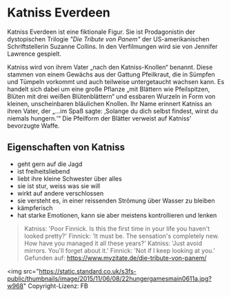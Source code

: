 # Katniss Everdeen

Katniss Everdeen ist eine fiktionale Figur. Sie ist Prodagonistin der dystopischen Trilogie *"Die Tribute von Panem"* 
der US-amerikanischen Schriftstellerin Suzanne Collins. In den Verfilmungen wird sie von Jennifer Lawrence gespielt.

Katniss wird von ihrem Vater „nach den Katniss-Knollen“ benannt. Diese stammen von einem Gewächs aus der Gattung 
Pfeilkraut, die in Sümpfen und Tümpeln vorkommt und auch teilweise untergetaucht wachsen kann. Es handelt sich dabei
um eine große Pflanze „mit Blättern wie Pfeilspitzen, Blüten mit drei weißen Blütenblättern“ und essbaren Wurzeln in 
Form von kleinen, unscheinbaren bläulichen Knollen. Ihr Name erinnert Katniss an ihren Vater, der „...im Spaß sagte: 
‚Solange du dich selbst findest, wirst du niemals hungern.‘“ Die Pfeilform der Blätter verweist auf Katniss' bevorzugte
Waffe. 

## Eigenschaften von Katniss

* geht gern auf die Jagd
* ist freiheitsliebend
* liebt ihre kleine Schwester über alles
* sie ist stur, weiss was sie will
* wirkt auf andere verschlossen
* sie versteht es, in einer reissenden Strömung über Wasser zu bleiben
* kämpferisch
* hat starke Emotionen, kann sie aber meistens kontrollieren und lenken


> Katniss: 'Poor Finnick. Is this the first time in your life you haven't looked pretty?'
> Finnick: 'It must be. The sensation's completely new. How have you managed it all these years?'
> Katniss: 'Just avoid mirrors. You'll forget about it.'
> Finnick: 'Not if I keep looking at you.'
> Gefunden auf: https://www.myzitate.de/die-tribute-von-panem/


<img src="https://static.standard.co.uk/s3fs-public/thumbnails/image/2015/11/06/08/22hungergamesmain0611a.jpg?w968"
Copyright-Lizenz: FB
